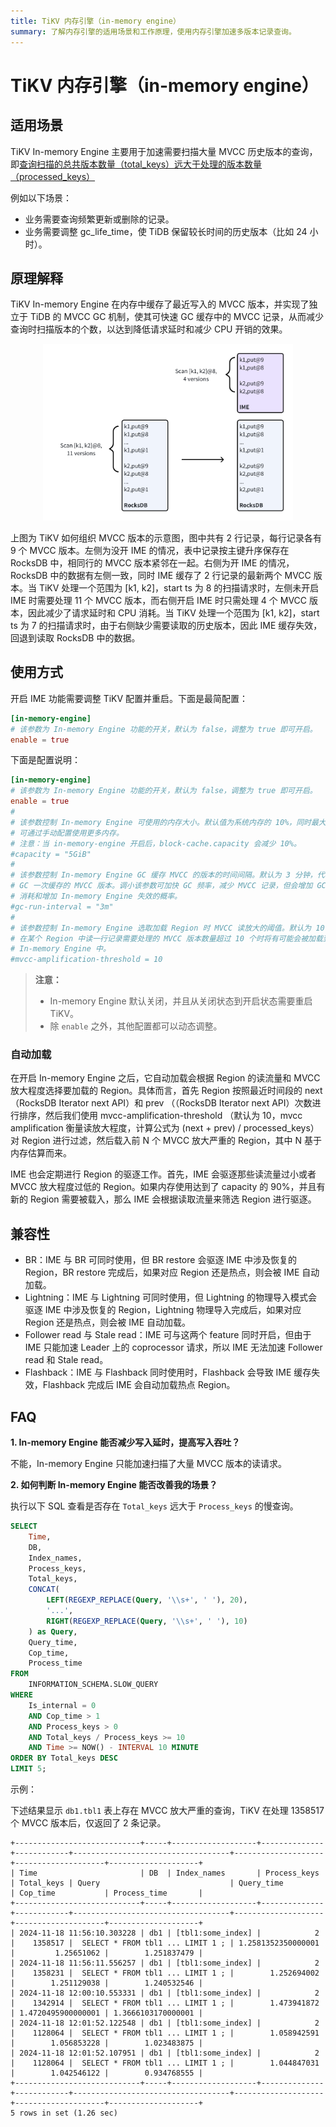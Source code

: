 ```yaml
---
title: TiKV 内存引擎（in-memory engine）
summary: 了解内存引擎的适用场景和工作原理，使用内存引擎加速多版本记录查询。
---
```


# TiKV 内存引擎（in-memory engine）

## 适用场景

TiKV In-memory Engine 主要用于加速需要扫描大量 MVCC 历史版本的查询，即[查询扫描的总共版本数量（total_keys）远大于处理的版本数量（processed_keys）](/analyze-slow-queries.md#过期-key-多)

例如以下场景：

- 业务需要查询频繁更新或删除的记录。
- 业务需要调整 gc_life_time，使 TiDB 保留较长时间的历史版本（比如 24 小时）。

## 原理解释

TiKV In-memory Engine 在内存中缓存了最近写入的 MVCC 版本，并实现了独立于 TiDB 的 MVCC GC 机制，使其可快速 GC 缓存中的 MVCC 记录，从而减少查询时扫描版本的个数，以达到降低请求延时和减少 CPU 开销的效果。

<div style="text-align: center;"><img src="./media/tikv-ime-data-organization.png" alt="IME 通过缓存近期的版本以减少 CPU 开销" width="400" /></div>

上图为 TiKV 如何组织 MVCC 版本的示意图，图中共有 2 行记录，每行记录各有 9 个 MVCC 版本。左侧为没开 IME 的情况，表中记录按主键升序保存在 RocksDB 中，相同行的 MVCC 版本紧邻在一起。右侧为开 IME 的情况，RocksDB 中的数据有左侧一致，同时 IME 缓存了 2 行记录的最新两个 MVCC 版本。当 TiKV 处理一个范围为 [k1, k2]，start ts 为 8 的扫描请求时，左侧未开启 IME 时需要处理 11 个 MVCC 版本，而右侧开启 IME 时只需处理 4 个 MVCC 版本，因此减少了请求延时和 CPU 消耗。当 TiKV 处理一个范围为 [k1, k2]，start ts 为 7 的扫描请求时，由于右侧缺少需要读取的历史版本，因此 IME 缓存失效，回退到读取 RocksDB 中的数据。

## 使用方式

开启 IME 功能需要调整 TiKV 配置并重启。下面是最简配置：

```toml
[in-memory-engine]
# 该参数为 In-memory Engine 功能的开关，默认为 false，调整为 true 即可开启。
enable = true
```

下面是配置说明：

```toml
[in-memory-engine]
# 该参数为 In-memory Engine 功能的开关，默认为 false，调整为 true 即可开启。
enable = true
#
# 该参数控制 In-memory Engine 可使用的内存大小。默认值为系统内存的 10%，同时最大值为 5GB，
# 可通过手动配置使用更多内存。
# 注意：当 in-memory-engine 开启后，block-cache.capacity 会减少 10%。
#capacity = "5GiB"
#
# 该参数控制 In-memory Engine GC 缓存 MVCC 的版本的时间间隔。默认为 3 分钟，代表每 3 分钟
# GC 一次缓存的 MVCC 版本。调小该参数可加快 GC 频率，减少 MVCC 记录，但会增加 GC CPU 的
# 消耗和增加 In-memory Engine 失效的概率。
#gc-run-interval = "3m"
#
# 该参数控制 In-memory Engine 选取加载 Region 时 MVCC 读放大的阈值。默认为 10，代表
# 在某个 Region 中读一行记录需要处理的 MVCC 版本数量超过 10 个时将有可能会被加载到
# In-memory Engine 中。
#mvcc-amplification-threshold = 10
```

> **注意：**
>
> + In-memory Engine 默认关闭，并且从关闭状态到开启状态需要重启 TiKV。
> + 除 `enable` 之外，其他配置都可以动态调整。

### 自动加载

在开启 In-memory Engine 之后，它自动加载会根据 Region 的读流量和 MVCC 放大程度选择要加载的 Region。具体而言，首先 Region 按照最近时间段的 next （RocksDB Iterator next API）和 prev （（RocksDB Iterator next API）次数进行排序，然后我们使用 mvcc-amplification-threshold （默认为 10，mvcc amplification 衡量读放大程度，计算公式为 (next + prev) / processed_keys）对 Region 进行过滤，然后载入前 N 个 MVCC 放大严重的 Region，其中 N 基于内存估算而来。

IME 也会定期进行 Region 的驱逐工作。首先，IME 会驱逐那些读流量过小或者 MVCC 放大程度过低的 Region。如果内存使用达到了 capacity 的 90%，并且有新的 Region 需要被载入，那么 IME 会根据读取流量来筛选 Region 进行驱逐。

## 兼容性

+ BR：IME 与 BR 可同时使用，但 BR restore 会驱逐 IME 中涉及恢复的 Region，BR restore 完成后，如果对应 Region 还是热点，则会被 IME 自动加载。
+ Lightning：IME 与 Lightning 可同时使用，但 Lightning 的物理导入模式会驱逐 IME 中涉及恢复的 Region，Lightning 物理导入完成后，如果对应 Region 还是热点，则会被 IME 自动加载。
+ Follower read 与 Stale read：IME 可与这两个 feature 同时开启，但由于 IME 只能加速 Leader 上的 coprocessor 请求，所以 IME 无法加速 Follower read 和 Stale read。
+ Flashback：IME 与 Flashback 同时使用时，Flashback 会导致 IME 缓存失效，Flashback 完成后 IME 会自动加载热点 Region。

## FAQ

**1. In-memory Engine 能否减少写入延时，提高写入吞吐？**

不能，In-memory Engine 只能加速扫描了大量 MVCC 版本的读请求。

**2. 如何判断 In-memory Engine 能否改善我的场景？**

执行以下 SQL 查看是否存在 `Total_keys` 远大于 `Process_keys` 的慢查询。

```sql
SELECT
    Time,
    DB,
    Index_names,
    Process_keys,
    Total_keys,
    CONCAT(
        LEFT(REGEXP_REPLACE(Query, '\\s+', ' '), 20),
        '...',
        RIGHT(REGEXP_REPLACE(Query, '\\s+', ' '), 10)
    ) as Query,
    Query_time,
    Cop_time,
    Process_time
FROM
    INFORMATION_SCHEMA.SLOW_QUERY
WHERE
    Is_internal = 0
    AND Cop_time > 1
    AND Process_keys > 0
    AND Total_keys / Process_keys >= 10
    AND Time >= NOW() - INTERVAL 10 MINUTE
ORDER BY Total_keys DESC
LIMIT 5;
```

示例：

下述结果显示 `db1.tbl1` 表上存在 MVCC 放大严重的查询，TiKV 在处理 1358517 个 MVCC 版本后，仅返回了 2 条记录。

```
+----------------------------+-----+-------------------+--------------+------------+-----------------------------------+--------------------+--------------------+--------------------+
| Time                       | DB  | Index_names       | Process_keys | Total_keys | Query                             | Query_time         | Cop_time           | Process_time       |
+----------------------------+-----+-------------------+--------------+------------+-----------------------------------+--------------------+--------------------+--------------------+
| 2024-11-18 11:56:10.303228 | db1 | [tbl1:some_index] |            2 |    1358517 |  SELECT * FROM tbl1 ... LIMIT 1 ; | 1.2581352350000001 |         1.25651062 |        1.251837479 |
| 2024-11-18 11:56:11.556257 | db1 | [tbl1:some_index] |            2 |    1358231 |  SELECT * FROM tbl1 ... LIMIT 1 ; |        1.252694002 |        1.251129038 |        1.240532546 |
| 2024-11-18 12:00:10.553331 | db1 | [tbl1:some_index] |            2 |    1342914 |  SELECT * FROM tbl1 ... LIMIT 1 ; |        1.473941872 | 1.4720495900000001 | 1.3666103170000001 |
| 2024-11-18 12:01:52.122548 | db1 | [tbl1:some_index] |            2 |    1128064 |  SELECT * FROM tbl1 ... LIMIT 1 ; |        1.058942591 |        1.056853228 |        1.023483875 |
| 2024-11-18 12:01:52.107951 | db1 | [tbl1:some_index] |            2 |    1128064 |  SELECT * FROM tbl1 ... LIMIT 1 ; |        1.044847031 |        1.042546122 |        0.934768555 |
+----------------------------+-----+-------------------+--------------+------------+-----------------------------------+--------------------+--------------------+--------------------+
5 rows in set (1.26 sec)
```
